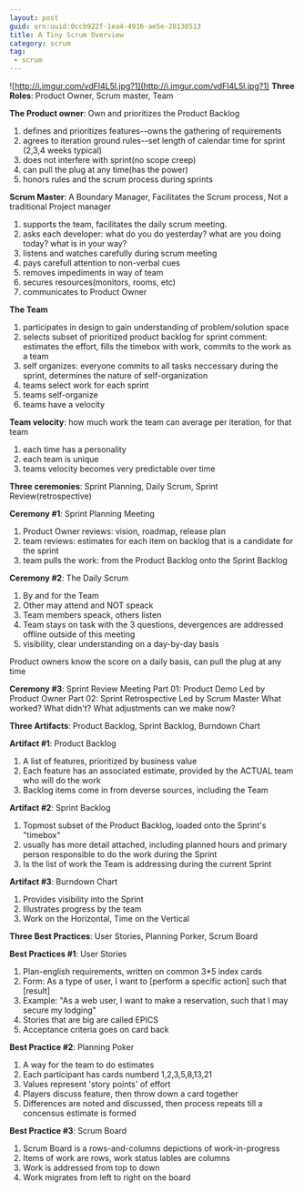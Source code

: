 ```yaml
---
layout: post
guid: urn:uuid:0ccb922f-1ea4-4916-ae5e-20130513
title: A Tiny Scrum Overview
category: scrum
tag: 
 - scrum
---
```

![http://i.imgur.com/vdFl4L5l.jpg?1](http://i.imgur.com/vdFl4L5l.jpg?1)
__Three Roles__: Product Owner, Scrum master, Team

__The Product owner__: Own and prioritizes the Product Backlog

1. defines and prioritizes features--owns the gathering of requirements
1. agrees to iteration ground rules--set length of calendar time for sprint (2,3,4 weeks typical)
1. does not interfere with sprint(no scope creep)
1. can pull the plug at any time(has the power)
1. honors rules and the scrum process during sprints

__Scrum Master__: A Boundary Manager, Facilitates the Scrum process, Not a traditional Project manager

1. supports the team, facilitates the daily scrum meeting.
1. asks each developer: what do you do yesterday? what are you doing today? what is in your way?
1. listens and watches carefully during scrum meeting
1. pays carefull attention to non-verbal cues
1. removes impediments in way of team
1. secures resources(monitors, rooms, etc)
1. communicates to Product Owner

__The Team__

1. participates in design to gain understanding of problem/solution space
1. selects subset of prioritized product backlog for sprint comment: estimates the effort, fills the timebox with work, commits to the work as a team
1. self organizes: everyone commits to all tasks neccessary during the sprint, determines the nature of self-organization
1. teams select work for each sprint
1. teams self-organize
1. teams have a velocity

__Team velocity__: how much work the team can average per iteration, for that team

1. each time has a personality
1. each team is unique
1. teams velocity becomes very predictable over time

__Three ceremonies__: Sprint Planning, Daily Scrum, Sprint Review(retrospective)

__Ceremony #1__: Sprint Planning Meeting

1. Product Owner reviews: vision, roadmap, release plan
1. team reviews: estimates for each item on backlog that is a candidate for the sprint
1. team pulls the work: from the Product Backlog onto the Sprint Backlog

__Ceremony #2__: The Daily Scrum

1. By and for the Team
1. Other may attend and NOT speack
1. Team members speack, others listen
1. Team stays on task with the 3 questions, devergences are addressed offline outside of this meeting
1. visibility, clear understanding on a day-by-day basis

Product owners know the score on a daily basis, can pull the plug at any time

__Ceremony #3__: Sprint Review Meeting
Part 01: Product Demo
Led by Product Owner
Part 02: Sprint Retrospective
Led by Scrum Master
What worked?
What didn't?
What adjustments can we make now?

__Three Artifacts__: Product Backlog, Sprint Backlog, Burndown Chart

__Artifact #1__: Product Backlog

1. A list of features, prioritized by business value
1. Each feature has an associated estimate, provided by the ACTUAL team who will do the work
1. Backlog items come in from deverse sources, including the Team

__Artifact #2__: Sprint Backlog

1. Topmost subset of the Product Backlog, loaded onto the Sprint's "timebox"
1. usually has more detail attached, including planned hours and primary person responsible to do the work during the Sprint
1. Is the list of work the Team is addressing during the current Sprint

__Artifact #3__: Burndown Chart

1. Provides visibility into the Sprint
1. Illustrates progress by the team
1. Work on the Horizontal, Time on the Vertical

__Three Best Practices__: User Stories, Planning Porker, Scrum Board

__Best Practices #1__: User Stories

1. Plan-english requirements, written on common 3*5 index cards
1. Form: As a type of user, I want to [perform a specific action] such that [result]
1. Example: "As a web user, I want to make a reservation, such that I may secure my lodging"
1. Stories that are big are called EPICS
1. Acceptance criteria goes on card back

__Best Practice #2__: Planning Poker

1. A way for the team to do estimates
1. Each participant has cards numberd 1,2,3,5,8,13,21
1. Values represent 'story points' of effort
1. Players discuss feature, then throw down a card together
1. Differences are noted and discussed, then process repeats till a concensus estimate is formed

__Best Practice #3__: Scrum Board

1. Scrum Board is a rows-and-columns depictions of work-in-progress
1. Items of work are rows, work status lables are columns
1. Work is addressed from top to down
1. Work migrates from left to right on the board





